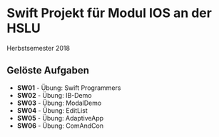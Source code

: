 # Swift Projekt für Modul IOS an der HSLU

Herbstsemester 2018

## Gelöste Aufgaben
* **SW01** - Übung: Swift Programmers
* **SW02** - Übung: IB-Demo
* **SW03** - Übung: ModalDemo
* **SW04** - Übung: EditList
* **SW05** - Übung: AdaptiveApp
* **SW06** - Übung: ComAndCon
